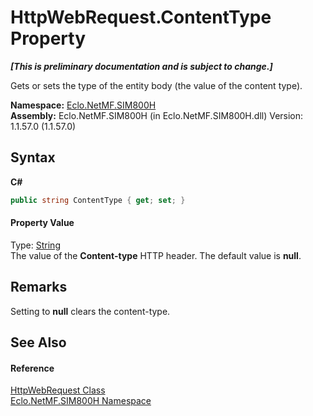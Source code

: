 # HttpWebRequest.ContentType Property 
 _**\[This is preliminary documentation and is subject to change.\]**_

Gets or sets the type of the entity body (the value of the content type).

**Namespace:**&nbsp;<a href="N_Eclo_NetMF_SIM800H">Eclo.NetMF.SIM800H</a><br />**Assembly:**&nbsp;Eclo.NetMF.SIM800H (in Eclo.NetMF.SIM800H.dll) Version: 1.1.57.0 (1.1.57.0)

## Syntax

**C#**<br />
``` C#
public string ContentType { get; set; }
```


#### Property Value
Type: <a href="http://msdn2.microsoft.com/en-us/library/s1wwdcbf" target="_blank">String</a><br />The value of the <b>Content-type</b> HTTP header. The default value is <b>null</b>.

## Remarks
Setting to <b>null</b> clears the content-type.

## See Also


#### Reference
<a href="T_Eclo_NetMF_SIM800H_HttpWebRequest">HttpWebRequest Class</a><br /><a href="N_Eclo_NetMF_SIM800H">Eclo.NetMF.SIM800H Namespace</a><br />
